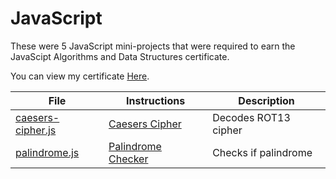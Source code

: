 # JavaScript

These were 5 JavaScript mini-projects that were required to earn the JavaScipt Algorithms and Data Structures certificate.

You can view my certificate [Here](https://www.freecodecamp.org/certification/evildrpurple/javascript-algorithms-and-data-structures).

| File | Instructions | Description |
| ---- | ------------ | ----------- |
| [caesers-cipher.js](caesers-cipher.js) | [Caesers Cipher](Instructions.md#caesers-cipher) | Decodes ROT13 cipher |
| [palindrome.js](palindrome.js) | [Palindrome Checker](Instructions.md#palindrome-checker) | Checks if palindrome |
